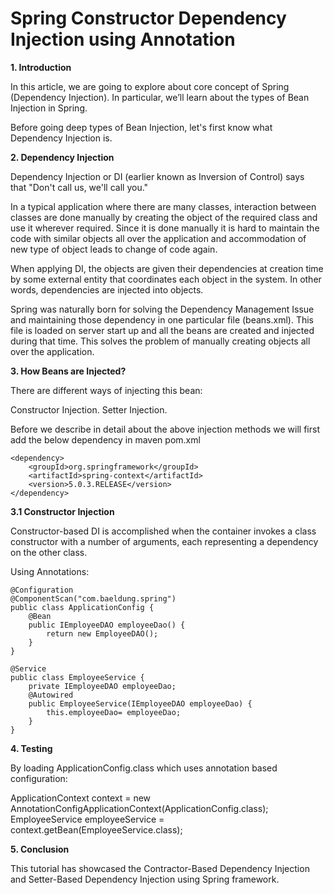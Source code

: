 # Spring Constructor Dependency Injection using Annotation

**1. Introduction**

In this article, we are going to explore about core concept of Spring (Dependency Injection). In particular, we’ll learn about the types of Bean Injection in Spring.

Before going deep types of Bean Injection, let's first know what Dependency Injection is.

**2. Dependency Injection**

Dependency Injection or DI (earlier known as Inversion of Control) says that "Don't call us, we'll call you."

In a typical application where there are many classes, interaction between classes are done manually by creating the object of the required class and use it wherever required. Since it is done manually it is hard to maintain the code with similar objects all over the application and accommodation of new type of object leads to change of code again.

When applying DI, the objects are given their dependencies at creation time by some external entity that coordinates each object in the system. In other words, dependencies are injected into objects.

Spring was naturally born for solving the Dependency Management Issue and maintaining those dependency in one particular file (beans.xml). This file is loaded on server start up and all the beans are created and injected during that time. This solves the problem of manually creating objects all over the application.

**3. How Beans are Injected?**

There are different ways of injecting this bean:

Constructor Injection.
Setter Injection.

Before we describe in detail about the above injection methods we will first add the below dependency in maven pom.xml

```
<dependency>
    <groupId>org.springframework</groupId>
    <artifactId>spring-context</artifactId>
    <version>5.0.3.RELEASE</version>
</dependency>
```

**3.1 Constructor Injection**

Constructor-based DI is accomplished when the container invokes a class constructor with a number of arguments, each representing a dependency on the other class.

Using Annotations:
```
@Configuration
@ComponentScan("com.baeldung.spring")
public class ApplicationConfig { 
    @Bean
    public IEmployeeDAO employeeDao() {
        return new EmployeeDAO();
    }
}
```
```
@Service
public class EmployeeService {
    private IEmployeeDAO employeeDao; 
    @Autowired
    public EmployeeService(IEmployeeDAO employeeDao) {
        this.employeeDao= employeeDao;
    }
}
```

**4. Testing**

By loading ApplicationConfig.class which uses annotation based configuration:

ApplicationContext context = new AnnotationConfigApplicationContext(ApplicationConfig.class);
EmployeeService employeeService = context.getBean(EmployeeService.class);

**5. Conclusion**

This tutorial has showcased the Contractor-Based Dependency Injection and Setter-Based Dependency Injection using Spring framework.

